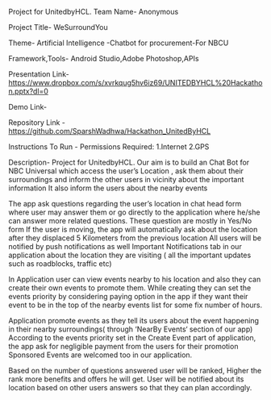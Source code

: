 Project for UnitedbyHCL.
Team Name- Anonymous

Project Title- WeSurroundYou

Theme- Artificial Intelligence -Chatbot for procurement-For NBCU

Framework,Tools- Android Studio,Adobe Photoshop,APIs

Presentation Link- https://www.dropbox.com/s/xvrkqug5hv6iz69/UNITEDBYHCL%20Hackathon.pptx?dl=0

Demo Link-

Repository Link - https://github.com/SparshWadhwa/Hackathon_UnitedByHCL

Instructions To Run - Permissions Required: 1.Internet 2.GPS

Description- Project for UnitedbyHCL. Our aim is to build an Chat Bot for NBC Universal which access the user’s Location , ask them about their surroundings and inform the other users in vicinity about the important information It also inform the users about the nearby events

The app ask questions regarding the user’s location in chat head form where user may answer them or go directly to the application where he/she can answer more related questions. These question are mostly in Yes/No form If the user is moving, the app will automatically ask about the location after they displaced 5 Kilometers from the previous location All users will be notified by push notifications as well Important Notifications tab in our application about the location they are visiting ( all the important updates such as roadblocks, traffic etc)

In Application user can view events nearby to his location and also they can create their own events to promote them. While creating they can set the events priority by considering paying option in the app if they want their event to be in the top of the nearby events list for some fix number of hours.

Application promote events as they tell its users about the event happening in their nearby surroundings( through ‘NearBy Events‘ section of our app) According to the events priority set in the Create Event part of application, the app ask for negligible payment from the users for their promotion Sponsored Events are welcomed too in our application.

Based on the number of questions answered user will be ranked, Higher the rank more benefits and offers he will get. User will be notified about its location based on other users answers so that they can plan accordingly.
